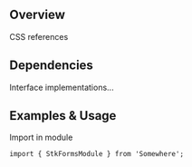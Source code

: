 ## Overview

CSS references

## Dependencies

Interface implementations...

## Examples & Usage

Import in module

`import { StkFormsModule } from 'Somewhere';`